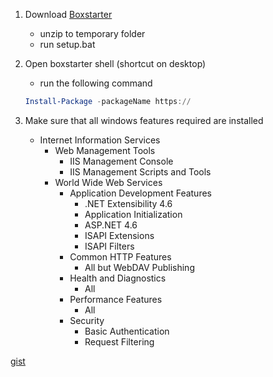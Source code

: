 1. Download [Boxstarter](http://www.boxstarter.org/)
	* unzip to temporary folder
	* run setup.bat
	
2. Open boxstarter shell (shortcut on desktop)
	* run the following command
	````powershell
	Install-Package -packageName https://
	````

3. Make sure that all windows features required are installed
	* Internet Information Services
		* Web Management Tools
			* IIS Management Console
			* IIS Management Scripts and Tools
		* World Wide Web Services
			* Application Development Features
				* .NET Extensibility 4.6
				* Application Initialization
				* ASP.NET 4.6
				* ISAPI Extensions
				* ISAPI Filters
			* Common HTTP Features
				* All but WebDAV Publishing
			* Health and Diagnostics
				* All
			* Performance Features
				* All
			* Security
				* Basic Authentication
				* Request Filtering

[gist](https://gist.github.com/JonCubed/e5f6c273b6e836a8cfba0a92fe2f4f1a)	